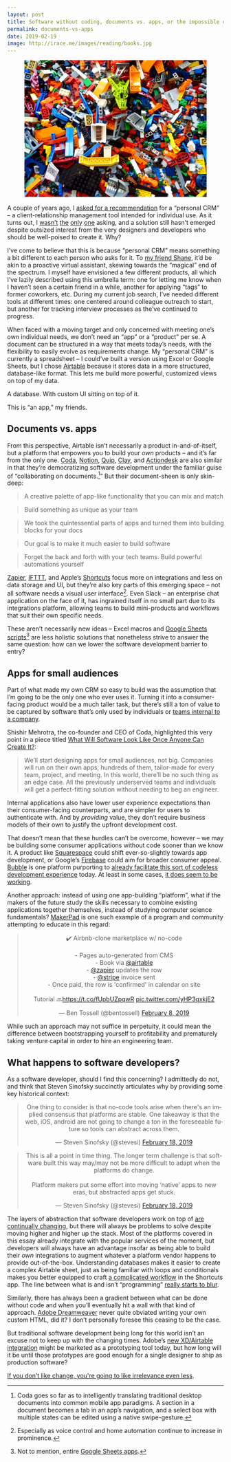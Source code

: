 ```yaml
---
layout: post
title: Software without coding, documents vs. apps, or the impossible dream of the “personal CRM”
permalink: documents-vs-apps
date: 2019-02-19
image: http://irace.me/images/reading/books.jpg
---
```


<figure>
  <img src="/images/documents-vs-apps/legos.jpg">
</figure>

A couple of years ago, I [asked for a recommendation](https://twitter.com/irace/status/798545010723590144?ref_src=twsrc%5Etfw) for a “personal CRM” – a client-relationship management tool intended for individual use. As it turns out, I [wasn’t](https://twitter.com/nakul/status/1002231482931470338) [the](https://twitter.com/delk/status/1025525171292057600) [only](https://twitter.com/ganeumann/status/1086457913856663552) [one](https://www.producthunt.com/ask/228-what-is-the-best-personal-crm) asking, and a solution still hasn’t emerged despite outsized interest from the very designers and developers who should be well-poised to create it. Why?

I’ve come to believe that this is because “personal CRM” means something a bit different to each person who asks for it. To [my friend Shane](https://twitter.com/ShaneMac/status/1095787850501685249), it’d be akin to a proactive virtual assistant, skewing towards the “magical” end of the spectrum. I myself have envisioned a few different products, all which I’ve lazily described using this umbrella term: one for letting me know when I haven’t seen a certain friend in a while, another for applying “tags” to former coworkers, etc. During my current job search, I’ve needed different tools at different times: one centered around colleague outreach to start, but another for tracking interview processes as the’ve continued to progress.

When faced with a moving target and only concerned with meeting one’s own individual needs, we don’t need an “app” or a “product” per se. A document can be structured in a way that meets today’s needs, with the flexibility to easily evolve as requirements change. My “personal CRM” is currently a spreadsheet – I could’ve built a version using Excel or Google Sheets, but I chose [Airtable](https://airtable.com) because it stores data in a more structured, database-like format. This lets me build more powerful, customized views on top of my data.

A database. With custom UI sitting on top of it.

This is “an app,” my friends.

## Documents vs. apps

From this perspective, Airtable isn’t necessarily a product in-and-of-itself, but a platform that empowers you to build your _own_ products – and it’s far from the only one. [Coda](https://coda.io), [Notion](https://www.notion.so), [Quip](https://quip.com), [Clay](https://clay.run), and [Actiondesk](https://www.actiondesk.io) are also similar in that they’re democratizing software development under the familiar guise of “collaborating on documents.[^1]” But their document-sheen is only skin-deep:

> A creative palette of app-like functionality that you can mix and match

> Build something as unique as your team

> We took the quintessential parts of apps and turned them into building blocks for your docs

> Our goal is to make it much easier to build software

> Forget the back and forth with your tech teams. Build powerful automations yourself

[Zapier](https://zapier.com/), [IFTTT](https://ifttt.com/), and Apple’s [Shortcuts](https://support.apple.com/guide/shortcuts/welcome/ios) focus more on integrations and less on data storage and UI, but they’re also key parts of this emerging space – not all software needs a visual user interface[^2]. Even Slack – an enterprise chat application on the face of it, has ingrained itself in no small part due to its integrations platform, allowing teams to build mini-products and workflows that suit their own specific needs.

These aren’t necessarily new ideas – Excel macros and [Google Sheets scripts](https://www.labnol.org/internet/website-uptime-monitor/21060/)[^3] are less holistic solutions that nonetheless strive to answer the same question: how can we lower the software development barrier to entry?

## Apps for small audiences

Part of what made my own CRM so easy to build was the assumption that I’m going to be the only one who ever uses it. Turning it into a consumer-facing product would be a much taller task, but there’s still a ton of value to be captured by software that’s only used by individuals or [teams internal to a company](https://twitter.com/NatSandman/status/1097853881265020928?ref_src=twsrc%5Etfw).

Shishir Mehrotra, the co-founder and CEO of Coda, highlighted this very point in a piece titled [What Will Software Look Like Once Anyone Can Create It?](https://hbr.org/2019/01/what-will-software-look-like-once-anyone-can-create-it):

> We’ll start designing apps for small audiences, not big. Companies will run on their own apps, hundreds of them, tailor-made for every team, project, and meeting. In this world, there’ll be no such thing as an edge case. All the previously underserved teams and individuals will get a perfect-fitting solution without needing to beg an engineer.

Internal applications also have lower user experience expectations than their consumer-facing counterparts, and are simpler for users to authenticate with. And by _providing_ value, they don’t require business models of their own to justify the upfront development cost.

That doesn’t mean that these hurdles can’t be overcome, however – we may be building some consumer applications without code sooner than we know it. A product like [Squarespace](http://squarespace.com) could shift ever-so-slightly towards app development, or Google’s [Firebase](https://firebase.google.com) could aim for broader consumer appeal. [Bubble](https://bubble.is) is one platform purporting to [already facilitate this sort of codeless development experience](https://techcrunch.com/2018/11/11/bubble-lets-you-create-web-applications-with-no-coding-experience/) today. At least in some cases, [it does seem to be working](https://twitter.com/andupotorac/status/1097786137748353025).

Another approach: instead of using one app-building “platform”, what if the makers of the future study the skills necessary to combine existing applications together themselves, instead of studying computer science fundamentals? [MakerPad](https://www.makerpad.co) is one such example of a program and community attempting to educate in this regard:

<center class="centered-tweet"><blockquote class="twitter-tweet"><p lang="en" dir="ltr">✔️ Airbnb-clone marketplace w/ no-code<br><br>- Pages auto-generated from CMS<br>- Book via <a href="https://twitter.com/airtable?ref_src=twsrc%5Etfw">@airtable</a> <br>- <a href="https://twitter.com/zapier?ref_src=twsrc%5Etfw">@zapier</a> updates the row<br>- <a href="https://twitter.com/stripe?ref_src=twsrc%5Etfw">@stripe</a> invoice sent<br>- Once paid, the row is &#39;confirmed&#39; in calendar on site<br><br>Tutorial 🔜<a href="https://t.co/fUpbUZpqwR">https://t.co/fUpbUZpqwR</a> <a href="https://t.co/yHP3qxkjE2">pic.twitter.com/yHP3qxkjE2</a></p>&mdash; Ben Tossell (@bentossell) <a href="https://twitter.com/bentossell/status/1093921136419713026?ref_src=twsrc%5Etfw">February 8, 2019</a></blockquote> <script async src="https://platform.twitter.com/widgets.js" charset="utf-8"></script></center>

While such an approach may not suffice in perpetuity, it could mean the difference between bootstrapping yourself to profitability and prematurely taking venture capital in order to hire an engineering team.

## What happens to software developers?

As a software developer, should I find this concerning? I admittedly do not, and think that Steven Sinofsky succinctly articulates why by providing some key historical context:

<center class="centered-tweet"><blockquote class="twitter-tweet" data-lang="en"><p lang="en" dir="ltr">One thing to consider is that no-code tools arise when there&#39;s an implied consensus that platforms are stable. One takeaway is that the web, iOS, android are not going to change a ton in the foreseeable future so tools can abstract across them.</p>&mdash; Steven Sinofsky (@stevesi) <a href="https://twitter.com/stevesi/status/1097564918939758592?ref_src=twsrc%5Etfw">February 18, 2019</a></blockquote> <script async src="https://platform.twitter.com/widgets.js" charset="utf-8"></script></center>

<center class="centered-tweet"><blockquote class="twitter-tweet" data-conversation="none" data-lang="en"><p lang="en" dir="ltr">This is all a point in time thing. The longer term challenge is that software built this way may/may not be more difficult to adapt when the platforms do change.<br><br>Platform makers put some effort into moving ‘native’ apps to new eras, but abstracted apps get stuck.</p>&mdash; Steven Sinofsky (@stevesi) <a href="https://twitter.com/stevesi/status/1097588258412802049?ref_src=twsrc%5Etfw">February 18, 2019</a></blockquote> <script async src="https://platform.twitter.com/widgets.js" charset="utf-8"></script></center>

The layers of abstraction that software developers work on top of [are continually changing](https://twitter.com/btaylor/status/1097592086998614016), but there will always be problems to solve despite moving higher and higher up the stack. Most of the platforms covered in this essay already integrate with the popular services of the moment, but developers will always have an advantage insofar as being able to build their _own_ integrations to augment whatever a platform vendor happens to provide out-of-the-box. Understanding databases makes it easier to create a complex Airtable sheet, just as being familiar with loops and conditionals makes you better equipped to craft [a complicated workflow](https://www.macstories.net/tag/shortcuts/) in the Shortcuts app. The line between what is and isn’t “programming” [really starts to blur](https://twitter.com/viticci/status/840322224708026369).

Similarly, there has always been a gradient between what can be done without code and when you’ll eventually hit a wall with that kind of approach. [Adobe Dreamweaver](https://en.wikipedia.org/wiki/Adobe_Dreamweaver) never quite obviated writing your own custom HTML, did it? I don’t personally foresee this ceasing to be the case.

But traditional software development being long for this world isn’t an excuse not to keep up with the changing times. Adobe’s [new XD/Airtable integration](https://support.airtable.com/hc/en-us/articles/360009887334-Airtable-for-Adobe-XD) might be marketed as a prototyping tool today, but how long will it be until those prototypes are good enough for a single designer to ship as production software?

[If you don’t like change, you're going to like irrelevance even less](https://en.wikiquote.org/wiki/Eric_Shinseki).

[^1]: Coda goes so far as to intelligently translating traditional desktop documents into common mobile app paradigms. A section in a document becomes a tab in an app’s navigation, and a select box with multiple states can be edited using a native swipe-gesture.
[^2]: Especially as voice control and home automation continue to increase in prominence.
[^3]: Not to mention, entire [Google Sheets apps](https://www.labnol.org/internet/website-uptime-monitor/21060/).
